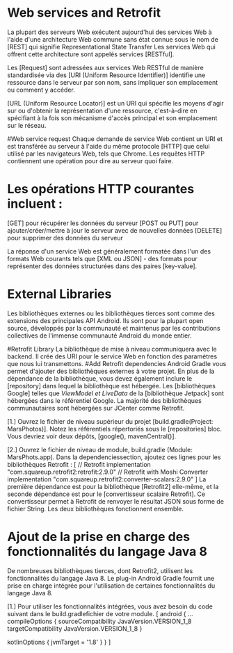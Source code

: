 #  Web services and Retrofit
La plupart des serveurs Web exécutent aujourd'hui des services Web à l'aide d'une architecture Web commune sans état connue sous le nom de
[REST] qui signifie Representational State Transfer
Les services Web qui offrent cette architecture sont appelés services [RESTful].

Les [Request] sont adressées aux services Web RESTful de manière standardisée via des [URI (Uniform Resource Identifier)]
identifie une ressource dans le serveur par son nom, sans impliquer son emplacement ou comment y accéder.

[URL (Uniform Resource Locator)] est un URI qui spécifie les moyens d'agir sur ou d'obtenir la représentation d'une ressource,
c'est-à-dire en spécifiant à la fois son mécanisme d'accès principal et son emplacement sur le réseau.

#Web service request
Chaque demande de service Web contient un URI et est transférée au serveur à l'aide du même protocole 
[HTTP] que celui utilisé par les navigateurs Web, tels que Chrome. Les requêtes HTTP contiennent une opération pour dire au serveur quoi faire.

# Les opérations HTTP courantes incluent :
[GET] pour récupérer les données du serveur
[POST ou PUT]  pour ajouter/créer/mettre à jour le serveur avec de nouvelles données
[DELETE] pour supprimer des données du serveur

La réponse d'un service Web est généralement formatée dans l'un des formats Web courants 
tels que [XML ou JSON] - des formats pour représenter des données structurées dans des paires [key-value].

# External Libraries
Les bibliothèques externes ou les bibliothèques tierces sont comme des extensions des principales API Android. 
Ils sont pour la plupart open source, développés par la communauté et maintenus par les contributions collectives de l'immense communauté Android du monde entier.

#Retrofit Library
La bibliothèque de mise à niveau communiquera avec le backend. Il crée des URI pour le service Web en 
fonction des paramètres que nous lui transmettons. 
  #Add Retrofit dependencies
Android Gradle vous permet d'ajouter des bibliothèques externes à votre projet.
En plus de la dépendance de la bibliothèque, vous devez également inclure le [repository] dans lequel la bibliothèque est hébergée.
Les [bibliothèques Google] telles que _ViewModel et LiveData_ de la [bibliothèque Jetpack] sont hébergées
dans le référentiel Google. La majorité des bibliothèques communautaires sont hébergées sur JCenter comme Retrofit.

[1.] Ouvrez le fichier de niveau supérieur du projet [build.gradle(Project: MarsPhotos)]. 
Notez les référentiels répertoriés sous le [repositories] bloc. Vous devriez voir deux dépôts, [google(), mavenCentral()].

[2.] Ouvrez le fichier de niveau de module, build.gradle (Module: MarsPhots.app).
Dans la dependenciessection, ajoutez ces lignes pour les bibliothèques Retrofit :
[
// Retrofit
implementation "com.squareup.retrofit2:retrofit:2.9.0"
// Retrofit with Moshi Converter
implementation "com.squareup.retrofit2:converter-scalars:2.9.0" 
]
La première dépendance est pour la bibliothèque [Retrofit2] elle-même, et la seconde dépendance est 
pour le [convertisseur scalaire Retrofit]. Ce convertisseur permet à Retrofit de renvoyer le résultat 
JSON sous forme de fichier String. Les deux bibliothèques fonctionnent ensemble.

# Ajout de la prise en charge des fonctionnalités du langage Java 8
De nombreuses bibliothèques tierces, dont Retrofit2, utilisent les fonctionnalités du langage Java 8. 
Le plug-in Android Gradle fournit une prise en charge intégrée pour l'utilisation de certaines fonctionnalités du langage Java 8.

[1.] Pour utiliser les fonctionnalités intégrées, vous avez besoin du code suivant dans le build.gradlefichier de votre module.
[
android {
...
compileOptions {
sourceCompatibility JavaVersion.VERSION_1_8
targetCompatibility JavaVersion.VERSION_1_8
}

kotlinOptions {
jvmTarget = '1.8'
}
} ]